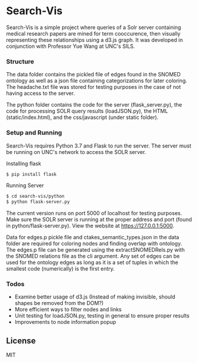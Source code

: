 # Search-Vis

Search-Vis is a simple project where queries of a Solr server containing medical research papers are mined for term cooccurence, then visually representing these relationships using a d3.js graph. It was developed in conjunction with Professor Yue Wang at UNC's SILS.

### Structure
The data folder contains the pickled file of edges found in the SNOMED ontology as well as a json file containing categorizations for later coloring. The headache.txt file was stored for testing purposes in the case of not having access to the server.

The python folder contains the code for the server (flask_server.py), the code for processing SOLR query results (loadJSON.py), the HTML (static/index.html), and the css/javascript (under static folder).

### Setup and Running

Search-Vis requires Python 3.7 and Flask to run the server. The server must be running on UNC's network to access the SOLR server.

Installing flask
```sh
$ pip install flask
```

Running Server
```sh
$ cd search-vis/python
$ python flask-server.py
```

The current version runs on port 5000 of localhost for testing purposes. Make sure the SOLR server is running at the proper address and port (found in python/flask-server.py). View the website at https://127.0.0.1:5000.

Data for edges.p pickle file and ctakes_semantic_types.json in the data folder are required for coloring nodes and finding overlap with ontology. The edges.p file can be generated using the extractSNOMEDRels.py with the SNOMED relations file as the cli argument. Any set of edges can be used for the ontology edges as long as it is a set of tuples in which the smallest code (numerically) is the first entry.

### Todos

 - Examine better usage of d3.js (Instead of making invisible, should shapes be removed from the DOM?)
 - More efficient ways to filter nodes and links
 - Unit testing for loadJSON.py, testing in general to ensure proper results
 - Improvements to node information popup

License
----

MIT
